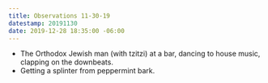 ```yaml
---
title: Observations 11-30-19
datestamp: 20191130
date: 2019-12-28 18:35:00 -06:00
---
```


- The Orthodox Jewish man (with tzitzi) at a bar, dancing to house music, clapping on the downbeats.
- Getting a splinter from peppermint bark.
